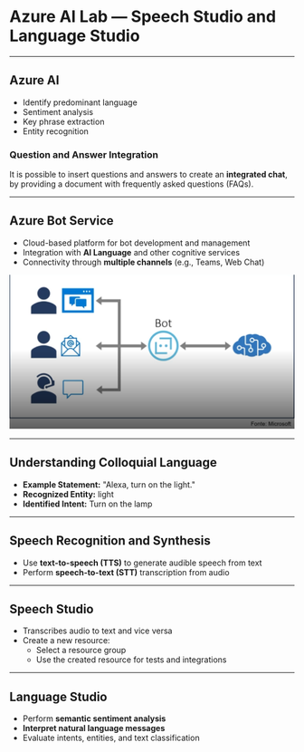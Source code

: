 # Azure AI Lab — Speech Studio and Language Studio

---

## Azure AI

- Identify predominant language
- Sentiment analysis
- Key phrase extraction
- Entity recognition

### Question and Answer Integration

It is possible to insert questions and answers to create an **integrated chat**, by providing a document with frequently asked questions (FAQs).

---

## Azure Bot Service

- Cloud-based platform for bot development and management  
- Integration with **AI Language** and other cognitive services  
- Connectivity through **multiple channels** (e.g., Teams, Web Chat)

![Bot Service](/images/botAzure.png)

---

## Understanding Colloquial Language

- **Example Statement:** "Alexa, turn on the light."  
- **Recognized Entity:** light  
- **Identified Intent:** Turn on the lamp

---

## Speech Recognition and Synthesis

- Use **text-to-speech (TTS)** to generate audible speech from text  
- Perform **speech-to-text (STT)** transcription from audio

---

## Speech Studio

- Transcribes audio to text and vice versa  
- Create a new resource:
  - Select a resource group
  - Use the created resource for tests and integrations

---

## Language Studio

- Perform **semantic sentiment analysis**
- **Interpret natural language messages**
- Evaluate intents, entities, and text classification

